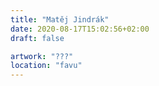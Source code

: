 ```yaml
---
title: "Matěj Jindrák"
date: 2020-08-17T15:02:56+02:00
draft: false

artwork: "???"
location: "favu"
---
```

